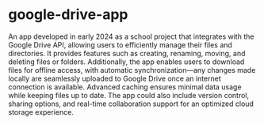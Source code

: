 # google-drive-app

An app developed in early 2024 as a school project that integrates with the Google Drive API, allowing users to efficiently manage their files and directories. It provides features such as creating, renaming, moving, and deleting files or folders. Additionally, the app enables users to download files for offline access, with automatic synchronization—any changes made locally are seamlessly uploaded to Google Drive once an internet connection is available. Advanced caching ensures minimal data usage while keeping files up to date. The app could also include version control, sharing options, and real-time collaboration support for an optimized cloud storage experience.

